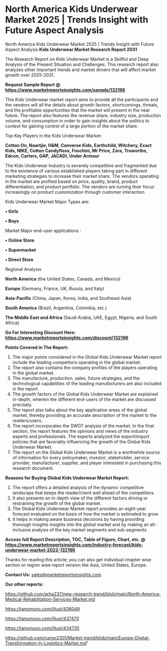 # North America Kids Underwear Market 2025 | Trends Insight with Future Aspect Analysis
North America Kids Underwear Market 2025 | Trends Insight with Future Aspect Analysis
<strong>Kids Underwear Market Research Report 2031</strong>

The Research Report on Kids Underwear Market is a Skillful and Deep Analysis of the Present Situation and Challenges. This research report also analyzes other important trends and market drivers that will affect market growth over 2025-2031.

<strong>Request Sample Report @ <a href=https://www.marketreportsinsights.com/sample/132196>https://www.marketreportsinsights.com/sample/132196</a></strong>

This Kids Underwear market report aims to provide all the participants and the vendors will all the details about growth factors, shortcomings, threats, and the profitable opportunities that the market will present in the near future. The report also features the revenue share, industry size, production volume, and consumption in order to gain insights about the politics to contest for gaining control of a large portion of the market share.

Top Key Players in the Kids Underwear Market:

<strong>Cotton On, Naartjie, H&M, Converse Kids, Earthchild, Witchery, Exact Kids, NIKE, Cotton Candyfloss, Foschini, Mr Price, Zara, Truworths, Edcon, Carters, GAP, JACADI, Under Armour</strong>

The Kids Underwear Industry is severely competitive and fragmented due to the existence of various established players taking part in different marketing strategies to increase their market share. The vendors operating in the market are profiled based on price, quality, brand, product differentiation, and product portfolio. The vendors are turning their focus increasingly on product customization through customer interaction.

Kids Underwear Market Major Types are:

<strong>• Girls

• Boys</strong>

Market Major end-user applications :

<strong>• Online Store

• Supermarket

• Direct Store</strong>

Regional Analysis

</u><strong><b>North America</b></strong> (the United States, Canada, and Mexico)

<strong><b>Europe </b></strong>(Germany, France, UK, Russia, and Italy)

<strong><b>Asia-Pacific</b></strong> (China, Japan, Korea, India, and Southeast Asia)

<strong><b>South America</b></strong> (Brazil, Argentina, Colombia, etc.)

<strong><b>The Middle East and Africa</b></strong> (Saudi Arabia, UAE, Egypt, Nigeria, and South Africa)

<strong>Go For Interesting Discount Here: <a href=https://www.marketreportsinsights.com/discount/132196>https://www.marketreportsinsights.com/discount/132196</a></strong>

<strong>Points Covered in The Report:</strong>
<ol>
  <li>The major points considered in the Global Kids Underwear Market report include the leading competitors operating in the global market.</li>
  <li>The report also contains the company profiles of the players operating in the global market.</li>
  <li>The manufacture, production, sales, future strategies, and the technological capabilities of the leading manufacturers are also included in the report.</li>
  <li>The growth factors of the Global Kids Underwear Market are explained in-depth, wherein the different end-users of the market are discussed precisely.</li>
  <li>The report also talks about the key application areas of the global market, thereby providing an accurate description of the market to the readers/users.</li>
  <li>The report incorporates the SWOT analysis of the market. In the final section, the report features the opinions and views of the industry experts and professionals. The experts analyzed the export/import policies that are favorably influencing the growth of the Global Kids Underwear Market.</li>
  <li>The report on the Global Kids Underwear Market is a worthwhile source of information for every policymaker, investor, stakeholder, service provider, manufacturer, supplier, and player interested in purchasing this research document.</li>
</ol>
<strong>Reasons for Buying Global Kids Underwear Market Report:</strong>

<ol>
  <li>The report offers a detailed analysis of the dynamic competitive landscape that keeps the reader/client well ahead of the competitors.</li>
  <li>It also presents an in-depth view of the different factors driving or restraining the growth of the global market.</li>
  <li>The Global Kids Underwear Market report provides an eight-year forecast evaluated on the basis of how the market is estimated to grow.</li>
  <li>It helps in making aware business decisions by having providing thorough insights insights into the global market and by making an all-inclusive analysis of the key market segments and sub-segments.</li>
</ol>
<strong>Access full Report Description, TOC, Table of Figure, Chart, etc. @ <a href=https://www.marketreportsinsights.com/industry-forecast/kids-underwear-market-2022-132196>https://www.marketreportsinsights.com/industry-forecast/kids-underwear-market-2022-132196</a></strong>


Thanks for reading this article; you can also get individual chapter wise section or region wise report version like Asia, United States, Europe.

<strong>Contact Us:</strong>
sales@marketreportsinsights.com

<strong>Our other reports:</strong>

<a href=https://github.com/arha237/new-research-trend/blob/main/North-America-Medical-Rehabilitation-Services-Market.md>https://github.com/arha237/new-research-trend/blob/main/North-America-Medical-Rehabilitation-Services-Market.md</a>

<a href=https://tanomuno.com/illust/436049>https://tanomuno.com/illust/436049</a>

<a href=https://tanomuno.com/illust/437470>https://tanomuno.com/illust/437470</a>

<a href=https://tanomuno.com/illust/434735>https://tanomuno.com/illust/434735</a>

<a href=https://github.com/cargo2301/Market-trend/blob/main/Europe-Digital-Transformation-in-Logistics-Market.md>https://github.com/cargo2301/Market-trend/blob/main/Europe-Digital-Transformation-in-Logistics-Market.md</a>"
